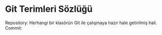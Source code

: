 # Git Terimleri Sözlüğü

Repository: Herhangi bir klasörün Git ile çalışmaya hazır hale getirilmiş hali.
Commit:
